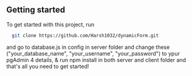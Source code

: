 ## Getting started

To get started with this project, run

```bash
  git clone https://github.com/Harsh1032/dynamicForm.git
```

and go to database.js in config in server folder and change these ("your_database_name", "your_username", "your_password") to ypur pgAdmin 4 details, & run npm install in both server and client folder and that's all you need to get started!


